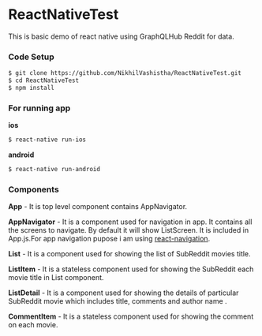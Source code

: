 # ReactNativeTest

This is basic demo of react native using GraphQLHub Reddit for data.

### Code Setup

```sh
$ git clone https://github.com/NikhilVashistha/ReactNativeTest.git
$ cd ReactNativeTest
$ npm install
```

### For running app

**ios**
```sh
$ react-native run-ios
```

**android**
```sh
$ react-native run-android
```

### Components

**App** - It is top level component contains AppNavigator.

**AppNavigator** - It is a component used for navigation in app. It contains all the screens to navigate. By default it will show ListScreen. It is included in App.js.For app navigation pupose i am using [react-navigation](https://reactnavigation.org/).

**List** - It is a component used for showing the list of SubReddit movies title.

**ListItem** - It is a stateless component used for showing the SubReddit each movie title in List component.

**ListDetail** - It is a component used for showing the details of particular SubReddit movie which includes title, comments and author name .

**CommentItem** - It is a stateless component used for showing the comment on each movie.
